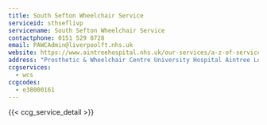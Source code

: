 ```yaml
---
title: South Sefton Wheelchair Service
serviceid: sthseflivp
servicename: South Sefton Wheelchair Service
contactphone: 0151 529 8728
email: PAWCAdmin@liverpoolft.nhs.uk
website: https://www.aintreehospital.nhs.uk/our-services/a-z-of-services/prosthetic-wheelchair-centre
address: "Prosthetic & Wheelchair Centre University Hospital Aintree Longmoor Lane  Liverpool Merseyside L9 7AL"
ccgservices:
  - wcs
ccgcodes:
  - e38000161
---
```


{{< ccg_service_detail >}}
